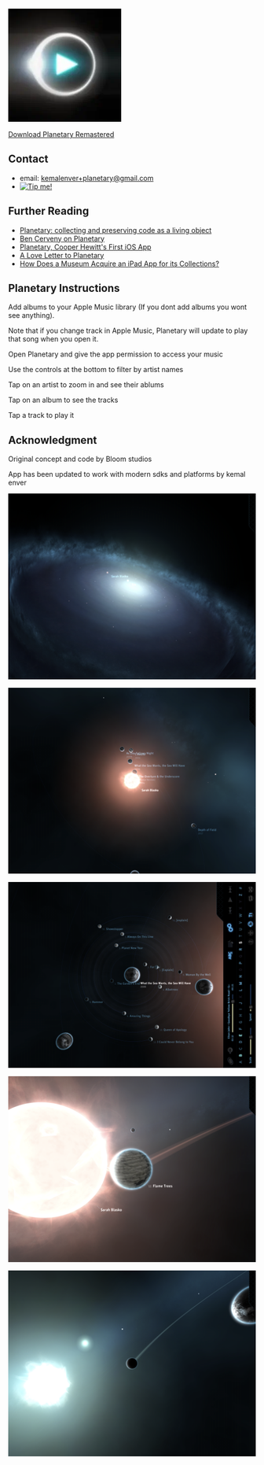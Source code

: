 ![pretty planetary 1](images/logo.webp)

[Download Planetary Remastered](https://apps.apple.com/us/app/planetary-remastered/id1473561807?mt=8)

## Contact

* email: [kemalenver+planetary@gmail.com](kemalenver+planetary@gmail.com)
* <a href="https://www.buymeacoffee.com/kemalenver" target="_blank">
  <img src="https://cdn.buymeacoffee.com/buttons/lato-green.png" alt="Tip me!" style="height: 30px;">
</a>

## Further Reading

* [Planetary: collecting and preserving code as a living object](https://www.cooperhewitt.org/2013/08/26/planetary-collecting-and-preserving-code-as-a-living-object)
* [Ben Cerveny on Planetary](https://www.cooperhewitt.org/2015/06/26/ben-cerveny-on-planetary/)
* [Planetary, Cooper Hewitt's First iOS App](https://www.cooperhewitt.org/2019/05/16/planetary-cooper-hewitts-first-ios-app/)
* [A Love Letter to Planetary](https://www.cooperhewitt.org/2022/02/16/a-love-letter-to-planetary/)
* [How Does a Museum Acquire an iPad App for its Collections?](https://www.smithsonianmag.com/smithsonian-institution/how-does-a-museum-acquire-an-ipad-app-for-its-collections-880301/)

## Planetary Instructions

Add albums to your Apple Music library (If you dont add albums you wont see anything).  

Note that if you change track in Apple Music, Planetary will update to play that song when you open it.

Open Planetary and give the app permission to access your music

Use the controls at the bottom to filter by artist names

Tap on an artist to zoom in and see their ablums

Tap on an album to see the tracks

Tap a track to play it

## Acknowledgment

Original concept and code by Bloom studios

App has been updated to work with modern sdks and platforms by kemal enver


![pretty planetary 1](images/1.PNG "Planetary so pretty 1")

![prett planetary 2](images/2.PNG "Planetary so pretty 2")

![pretty planetary 3](images/3.PNG "Planetary so pretty 3")

![pretty planetary 4](images/4.PNG "Planetary so pretty 4")

![pretty planetary 5](images/5.PNG "Planetary so pretty 5")

